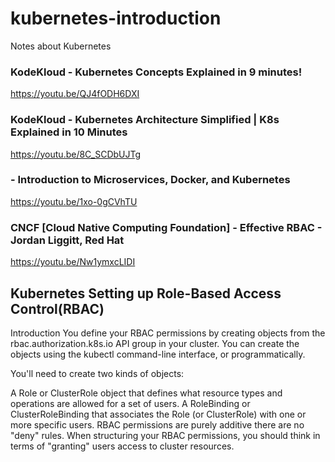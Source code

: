 # kubernetes-introduction
Notes about Kubernetes

### KodeKloud - Kubernetes Concepts Explained in 9 minutes!
  https://youtu.be/QJ4fODH6DXI

### KodeKloud - Kubernetes Architecture Simplified | K8s Explained in 10 Minutes
  https://youtu.be/8C_SCDbUJTg

### - Introduction to Microservices, Docker, and Kubernetes
  https://youtu.be/1xo-0gCVhTU

### CNCF [Cloud Native Computing Foundation] - Effective RBAC - Jordan Liggitt, Red Hat
  https://youtu.be/Nw1ymxcLIDI


## Kubernetes Setting up Role-Based Access Control(RBAC)

Introduction
You define your RBAC permissions by creating objects from the rbac.authorization.k8s.io API group in your cluster. You can create the objects using the kubectl command-line interface, or programmatically.

You'll need to create two kinds of objects:

A Role or ClusterRole object that defines what resource types and operations are allowed for a set of users.
A RoleBinding or ClusterRoleBinding that associates the Role (or ClusterRole) with one or more specific users.
RBAC permissions are purely additive there are no "deny" rules. When structuring your RBAC permissions, you should think in terms of "granting" users access to cluster resources.
